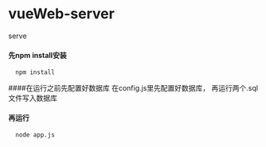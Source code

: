 # vueWeb-server
serve
#### 先npm install安装
```
  npm install
```
####在运行之前先配置好数据库
在config.js里先配置好数据库，
再运行两个.sql文件写入数据库
#### 再运行
```
  node app.js
```


